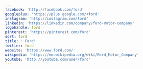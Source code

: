 ```yaml
---
facebook: 'http://facebook.com/ford'
googleplus: 'https://plus.google.com/+ford'
instagram: 'http://instagram.com/ford'
linkedin: 'https://linkedin.com/company/ford-motor-company'
logohandle: ford
pinterest: 'https://pinterest.com/ford'
sort: ford
title: ' Ford'
twitter: ford
website: 'https://www.ford.com/'
wikipedia: 'https://en.wikipedia.org/wiki/Ford_Motor_Company'
youtube: 'http://youtube.com/user/ford'
---
```

